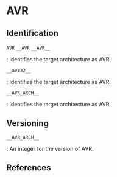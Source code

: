 # AVR

## Identification

`AVR`
`__AVR`
`__AVR__`

:   Identifies the target architecture as AVR.

`__avr32__`

:   Identifies the target architecture as AVR.

`__AVR_ARCH__`

:   Identifies the target architecture as AVR.

## Versioning

`__AVR_ARCH__`

:   An integer for the version of AVR.

## References

<!----
<gcc/config/avr/avr-c.cc> (14.2.0)

  void
  avr_cpu_cpp_builtins (struct cpp_reader *pfile)
  {
    builtin_define_std ("AVR");

    /* __AVR_DEVICE_NAME__ and  avr_mcu_types[].macro like __AVR_ATmega8__
      are defined by -D command option, see device-specs file.  */

    if (avr_arch->macro)
      cpp_define_formatted (pfile, "__AVR_ARCH__=%s", avr_arch->macro);
    if (AVR_HAVE_RAMPD)    cpp_define (pfile, "__AVR_HAVE_RAMPD__");
    if (AVR_HAVE_RAMPX)    cpp_define (pfile, "__AVR_HAVE_RAMPX__");
    if (AVR_HAVE_RAMPY)    cpp_define (pfile, "__AVR_HAVE_RAMPY__");
    if (AVR_HAVE_RAMPZ)    cpp_define (pfile, "__AVR_HAVE_RAMPZ__");
    if (AVR_HAVE_ELPM)     cpp_define (pfile, "__AVR_HAVE_ELPM__");
    if (AVR_HAVE_ELPMX)    cpp_define (pfile, "__AVR_HAVE_ELPMX__");
    if (AVR_HAVE_MOVW)     cpp_define (pfile, "__AVR_HAVE_MOVW__");
    if (AVR_HAVE_LPMX)     cpp_define (pfile, "__AVR_HAVE_LPMX__");
    if (AVR_HAVE_ADIW)     cpp_define (pfile, "__AVR_HAVE_ADIW__");

    if (avr_arch->asm_only)
      cpp_define (pfile, "__AVR_ASM_ONLY__");
    if (AVR_HAVE_MUL)
      {
        cpp_define (pfile, "__AVR_ENHANCED__");
        cpp_define (pfile, "__AVR_HAVE_MUL__");
      }

    if (AVR_HAVE_JMP_CALL)
      cpp_define (pfile, "__AVR_HAVE_JMP_CALL__");

    if (avr_arch->have_jmp_call)
      cpp_define (pfile, "__AVR_MEGA__");

    if (AVR_SHORT_CALLS)
      cpp_define (pfile, "__AVR_SHORT_CALLS__");

    if (AVR_XMEGA)
      cpp_define (pfile, "__AVR_XMEGA__");

    if (AVR_TINY)
      {
        cpp_define (pfile, "__AVR_TINY__");

        /* Define macro "__AVR_TINY_PM_BASE_ADDRESS__" with mapped program memory
    start address.  This macro shall be used where mapped program
    memory is accessed, eg. copying data section (__do_copy_data)
    contents to data memory region.
    NOTE:
    Program memory of AVR_TINY devices cannot be accessed directly,
    it has been mapped to the data memory.  For AVR_TINY devices
    (ATtiny4/5/9/10/20 and 40) mapped program memory starts at 0x4000. */

        cpp_define_formatted (pfile, "__AVR_TINY_PM_BASE_ADDRESS__=0x%x",
            avr_arch->flash_pm_offset);
      }

    if (avr_arch->flash_pm_offset)
      cpp_define_formatted (pfile, "__AVR_PM_BASE_ADDRESS__=0x%x",
          avr_arch->flash_pm_offset);

    if (AVR_HAVE_EIJMP_EICALL)
      {
        cpp_define (pfile, "__AVR_HAVE_EIJMP_EICALL__");
        cpp_define (pfile, "__AVR_3_BYTE_PC__");
      }
    else
      {
        cpp_define (pfile, "__AVR_2_BYTE_PC__");
      }

    if (AVR_HAVE_8BIT_SP)
      cpp_define (pfile, "__AVR_HAVE_8BIT_SP__");
    else
      cpp_define (pfile, "__AVR_HAVE_16BIT_SP__");

    if (AVR_HAVE_SPH)
      cpp_define (pfile, "__AVR_HAVE_SPH__");
    else
      cpp_define (pfile, "__AVR_SP8__");

    if (TARGET_NO_INTERRUPTS)
      cpp_define (pfile, "__NO_INTERRUPTS__");

    if (TARGET_SKIP_BUG)
      {
        cpp_define (pfile, "__AVR_ERRATA_SKIP__");

        if (AVR_HAVE_JMP_CALL)
    cpp_define (pfile, "__AVR_ERRATA_SKIP_JMP_CALL__");
      }

    if (TARGET_RMW)
      cpp_define (pfile, "__AVR_ISA_RMW__");

    cpp_define_formatted (pfile, "__AVR_SFR_OFFSET__=0x%x",
        avr_arch->sfr_offset);

  #ifdef WITH_AVRLIBC
    cpp_define (pfile, "__WITH_AVRLIBC__");
  #endif /* WITH_AVRLIBC */

    // From configure --with-libf7={|libgcc|math|math-symbols|yes|no}

  #ifdef WITH_LIBF7_LIBGCC
    cpp_define (pfile, "__WITH_LIBF7_LIBGCC__");
  #endif /* WITH_LIBF7_LIBGCC */

  #ifdef WITH_LIBF7_MATH
    cpp_define (pfile, "__WITH_LIBF7_MATH__");
  #endif /* WITH_LIBF7_MATH */

  #ifdef WITH_LIBF7_MATH_SYMBOLS
    cpp_define (pfile, "__WITH_LIBF7_MATH_SYMBOLS__");
  #endif /* WITH_LIBF7_MATH_SYMBOLS */

    // From configure --with-double={|32|32,64|64,32|64}

  #ifdef HAVE_DOUBLE_MULTILIB
    cpp_define (pfile, "__HAVE_DOUBLE_MULTILIB__");
  #endif

  #ifdef HAVE_DOUBLE64
    cpp_define (pfile, "__HAVE_DOUBLE64__");
  #endif

  #ifdef HAVE_DOUBLE32
    cpp_define (pfile, "__HAVE_DOUBLE32__");
  #endif

  #if defined (WITH_DOUBLE64)
    cpp_define (pfile, "__DEFAULT_DOUBLE__=64");
  #elif defined (WITH_DOUBLE32)
    cpp_define (pfile, "__DEFAULT_DOUBLE__=32");
  #else
  #error "align this with config.gcc"
  #endif

    // From configure --with-long-double={|32|32,64|64,32|64|double}

  #ifdef HAVE_LONG_DOUBLE_MULTILIB
    cpp_define (pfile, "__HAVE_LONG_DOUBLE_MULTILIB__");
  #endif

  #ifdef HAVE_LONG_DOUBLE64
    cpp_define (pfile, "__HAVE_LONG_DOUBLE64__");
  #endif

  #ifdef HAVE_LONG_DOUBLE32
    cpp_define (pfile, "__HAVE_LONG_DOUBLE32__");
  #endif

  #ifdef HAVE_LONG_DOUBLE_IS_DOUBLE
    cpp_define (pfile, "__HAVE_LONG_DOUBLE_IS_DOUBLE__");
  #endif

  #if defined (WITH_LONG_DOUBLE64)
    cpp_define (pfile, "__DEFAULT_LONG_DOUBLE__=64");
  #elif defined (WITH_LONG_DOUBLE32)
    cpp_define (pfile, "__DEFAULT_LONG_DOUBLE__=32");
  #else
  #error "align this with config.gcc"
  #endif

    // From configure --with-double-comparison={2|3} --with-libf7.

  #if defined (WITH_DOUBLE_COMPARISON)
  #if WITH_DOUBLE_COMPARISON == 2 || WITH_DOUBLE_COMPARISON == 3
    /* The number of states a DFmode comparison libcall might take and
      reflects what avr.cc:FLOAT_LIB_COMPARE_RETURNS_BOOL returns for
      DFmode.  GCC's default is 3-state, but some libraries like LibF7
      implement true / false (2-state).  */
    cpp_define_formatted (pfile, "__WITH_DOUBLE_COMPARISON__=%d",
        WITH_DOUBLE_COMPARISON);
  #else
  #error "align this with config.gcc"
  #endif
  #else
  #error "align this with config.gcc"
  #endif

    /* Define builtin macros so that the user can easily query whether
      non-generic address spaces (and which) are supported or not.
      This is only supported for C.  For C++, a language extension is needed
      (as mentioned in ISO/IEC DTR 18037; Annex F.2) which is not
      implemented in GCC up to now.  */

    if (lang_GNU_C ())
      {
        for (int i = 0; i < ADDR_SPACE_COUNT; i++)
    if (!ADDR_SPACE_GENERIC_P (i)
        /* Only supply __FLASH<n> macro if the address space is reasonable
          for this target.  The address space qualifier itself is still
          supported, but using it will throw an error.  */
        && avr_addr_space_supported_p ((addr_space_t) i))
      {
        const char *name = avr_addrspace[i].name;
        char *Name = (char*) alloca (1 + strlen (name));

        cpp_define (pfile, avr_toupper (Name, name));
      }
      }

    /* Define builtin macros so that the user can easily query whether or
      not a specific builtin is available. */

  #define DEF_BUILTIN(NAME, N_ARGS, TYPE, CODE, LIBNAME)  \
    cpp_define (pfile, "__BUILTIN_AVR_" #NAME);
  #include "builtins.def"
  #undef DEF_BUILTIN

    /* Builtin macros for the __int24 and __uint24 type.  */

    cpp_define_formatted (pfile, "__INT24_MAX__=8388607%s",
        INT_TYPE_SIZE == 8 ? "LL" : "L");
    cpp_define (pfile, "__INT24_MIN__=(-__INT24_MAX__-1)");
    cpp_define_formatted (pfile, "__UINT24_MAX__=16777215%s",
        INT_TYPE_SIZE == 8 ? "ULL" : "UL");
  }
////


////
<gcc/config/avr/avr-mcus.def>

/* AVR MCUs.
   Copyright (C) 2009-2024 Free Software Foundation, Inc.

   This file is part of GCC.

   GCC is free software; you can redistribute it and/or modify
   it under the terms of the GNU General Public License as published by
   the Free Software Foundation; either version 3, or (at your option)
   any later version.
   
   GCC is distributed in the hope that it will be useful,
   but WITHOUT ANY WARRANTY; without even the implied warranty of
   MERCHANTABILITY or FITNESS FOR A PARTICULAR PURPOSE.  See the
   GNU General Public License for more details.
   
   You should have received a copy of the GNU General Public License
   along with GCC; see the file COPYING3.  If not see
   <http://www.gnu.org/licenses/>.  */

/* List of all known AVR MCU types.  If updated, cd to $(builddir)/gcc and run

   $ make avr-mcus

   This will regenerate / update the following source files:

   -  $(srcdir)/doc/avr-mmcu.texi

   After that, rebuild everything and check-in the new sources to the repo.
   The device list below should be kept in sync with AVR-LibC.

   Device info is used during compiler build when the device specific
   spec files device-specs/specs-<NAME> are being built.  The compiler proper
   does not use the device info, it only uses info for the core architecture,
   i.e. for entries with MACRO = NULL.

   Before including this file, define a macro:

	AVR_MCU (NAME, ARCH, ATTR, MACRO, TDATA, TTEXT, FLASH_SIZE, PM_OFFSET)

   where the arguments are the fields of avr_mcu_t:
   
	NAME	Name of the device as specified by -mmcu=<NAME>.  Also
		used by DRIVER_SELF_SPECS and gen-avr-mmcu-specs.cc for
		- the name of the device specific specs file
		  in -specs=device-specs/spec-<NAME>
		- the name of the startup file crt<NAME>.o
		- the name of the device library to be linked with -l<NAME>

	ARCH	Specifies the multilib variant together with AVR_SHORT_SP

	ATTR	Specifies the device specific features
		- additional ISA, short SP, errata skip etc.,

	MACRO	If NULL, this is a core and not a device.  If non-NULL,
		supply respective built-in macro.

	TDATA	First address of SRAM, used in -Tdata=<DATA_START>.

	TTEXT	First address of Flash, used in -Ttext=<TEXT_START>.

	FLASH_SIZE
		Flash size in bytes.

	PM_OFFSET
		Either 0x0 or the offset where flash memory is mirrored
		into the RAM address space accessible by LD, LDD and LDS.
		This is only needed if that value deviates from the
		value for the respective device family.

   "avr2" must be first for the "0" default to work as intended.  */

/* Classic, <= 8K.  */
AVR_MCU ("avr2",             ARCH_AVR2, AVR_ERRATA_SKIP, NULL,                     0x0060, 0x0, 0x60000, 0)

AVR_MCU ("at90s2313",        ARCH_AVR2, AVR_SHORT_SP, "__AVR_AT90S2313__",         0x0060, 0x0, 0x800, 0)
AVR_MCU ("at90s2323",        ARCH_AVR2, AVR_SHORT_SP, "__AVR_AT90S2323__",         0x0060, 0x0, 0x800, 0)
AVR_MCU ("at90s2333",        ARCH_AVR2, AVR_SHORT_SP, "__AVR_AT90S2333__",         0x0060, 0x0, 0x800, 0)
AVR_MCU ("at90s2343",        ARCH_AVR2, AVR_SHORT_SP, "__AVR_AT90S2343__",         0x0060, 0x0, 0x800, 0)
AVR_MCU ("attiny22",         ARCH_AVR2, AVR_SHORT_SP, "__AVR_ATtiny22__",          0x0060, 0x0, 0x800, 0)
AVR_MCU ("attiny26",         ARCH_AVR2, AVR_SHORT_SP, "__AVR_ATtiny26__",          0x0060, 0x0, 0x800, 0)
AVR_MCU ("at90s4414",        ARCH_AVR2, AVR_ISA_NONE, "__AVR_AT90S4414__",         0x0060, 0x0, 0x1000, 0)
AVR_MCU ("at90s4433",        ARCH_AVR2, AVR_SHORT_SP, "__AVR_AT90S4433__",         0x0060, 0x0, 0x1000, 0)
AVR_MCU ("at90s4434",        ARCH_AVR2, AVR_ISA_NONE, "__AVR_AT90S4434__",         0x0060, 0x0, 0x1000, 0)
AVR_MCU ("at90s8515",        ARCH_AVR2, AVR_ERRATA_SKIP, "__AVR_AT90S8515__",      0x0060, 0x0, 0x2000, 0)
AVR_MCU ("at90c8534",        ARCH_AVR2, AVR_ISA_NONE, "__AVR_AT90C8534__",         0x0060, 0x0, 0x2000, 0)
AVR_MCU ("at90s8535",        ARCH_AVR2, AVR_ISA_NONE, "__AVR_AT90S8535__",         0x0060, 0x0, 0x2000, 0)
/* Classic + MOVW, <= 8K.  */
AVR_MCU ("avr25",            ARCH_AVR25, AVR_ISA_NONE, NULL,                       0x0060, 0x0, 0x2000, 0)
AVR_MCU ("ata5272",          ARCH_AVR25, AVR_ISA_NONE, "__AVR_ATA5272__",          0x0100, 0x0, 0x2000, 0)
AVR_MCU ("ata6616c",         ARCH_AVR25, AVR_ISA_NONE, "__AVR_ATA6616C__",         0x0100, 0x0, 0x2000, 0)
AVR_MCU ("attiny13",         ARCH_AVR25, AVR_SHORT_SP, "__AVR_ATtiny13__",         0x0060, 0x0, 0x400, 0)
AVR_MCU ("attiny13a",        ARCH_AVR25, AVR_SHORT_SP, "__AVR_ATtiny13A__",        0x0060, 0x0, 0x400, 0)
AVR_MCU ("attiny2313",       ARCH_AVR25, AVR_SHORT_SP, "__AVR_ATtiny2313__",       0x0060, 0x0, 0x800, 0)
AVR_MCU ("attiny2313a",      ARCH_AVR25, AVR_SHORT_SP, "__AVR_ATtiny2313A__",      0x0060, 0x0, 0x800, 0)
AVR_MCU ("attiny24",         ARCH_AVR25, AVR_SHORT_SP, "__AVR_ATtiny24__",         0x0060, 0x0, 0x800, 0)
AVR_MCU ("attiny24a",        ARCH_AVR25, AVR_SHORT_SP, "__AVR_ATtiny24A__",        0x0060, 0x0, 0x800, 0)
AVR_MCU ("attiny4313",       ARCH_AVR25, AVR_ISA_NONE, "__AVR_ATtiny4313__",       0x0060, 0x0, 0x1000, 0)
AVR_MCU ("attiny44",         ARCH_AVR25, AVR_ISA_NONE, "__AVR_ATtiny44__",         0x0060, 0x0, 0x1000, 0)
AVR_MCU ("attiny44a",        ARCH_AVR25, AVR_ISA_NONE, "__AVR_ATtiny44A__",        0x0060, 0x0, 0x1000, 0)
AVR_MCU ("attiny441",        ARCH_AVR25, AVR_ISA_NONE, "__AVR_ATtiny441__",        0x0100, 0x0, 0x1000, 0)
AVR_MCU ("attiny84",         ARCH_AVR25, AVR_ISA_NONE, "__AVR_ATtiny84__",         0x0060, 0x0, 0x2000, 0)
AVR_MCU ("attiny84a",        ARCH_AVR25, AVR_ISA_NONE, "__AVR_ATtiny84A__",        0x0060, 0x0, 0x2000, 0)
AVR_MCU ("attiny25",         ARCH_AVR25, AVR_SHORT_SP, "__AVR_ATtiny25__",         0x0060, 0x0, 0x800, 0)
AVR_MCU ("attiny45",         ARCH_AVR25, AVR_ISA_NONE, "__AVR_ATtiny45__",         0x0060, 0x0, 0x1000, 0)
AVR_MCU ("attiny85",         ARCH_AVR25, AVR_ISA_NONE, "__AVR_ATtiny85__",         0x0060, 0x0, 0x2000, 0)
AVR_MCU ("attiny261",        ARCH_AVR25, AVR_SHORT_SP, "__AVR_ATtiny261__",        0x0060, 0x0, 0x800, 0)
AVR_MCU ("attiny261a",       ARCH_AVR25, AVR_SHORT_SP, "__AVR_ATtiny261A__",       0x0060, 0x0, 0x800, 0)
AVR_MCU ("attiny461",        ARCH_AVR25, AVR_ISA_NONE, "__AVR_ATtiny461__",        0x0060, 0x0, 0x1000, 0)
AVR_MCU ("attiny461a",       ARCH_AVR25, AVR_ISA_NONE, "__AVR_ATtiny461A__",       0x0060, 0x0, 0x1000, 0)
AVR_MCU ("attiny861",        ARCH_AVR25, AVR_ISA_NONE, "__AVR_ATtiny861__",        0x0060, 0x0, 0x2000, 0)
AVR_MCU ("attiny861a",       ARCH_AVR25, AVR_ISA_NONE, "__AVR_ATtiny861A__",       0x0060, 0x0, 0x2000, 0)
AVR_MCU ("attiny43u",        ARCH_AVR25, AVR_ISA_NONE, "__AVR_ATtiny43U__",        0x0060, 0x0, 0x1000, 0)
AVR_MCU ("attiny87",         ARCH_AVR25, AVR_ISA_NONE, "__AVR_ATtiny87__",         0x0100, 0x0, 0x2000, 0)
AVR_MCU ("attiny48",         ARCH_AVR25, AVR_ISA_NONE, "__AVR_ATtiny48__",         0x0100, 0x0, 0x1000, 0)
AVR_MCU ("attiny88",         ARCH_AVR25, AVR_ISA_NONE, "__AVR_ATtiny88__",         0x0100, 0x0, 0x2000, 0)
AVR_MCU ("attiny828",        ARCH_AVR25, AVR_ISA_NONE, "__AVR_ATtiny828__",        0x0100, 0x0, 0x2000, 0)
AVR_MCU ("attiny841",        ARCH_AVR25, AVR_ISA_NONE, "__AVR_ATtiny841__",        0x0100, 0x0, 0x2000, 0)
AVR_MCU ("at86rf401",        ARCH_AVR25, AVR_ISA_NONE, "__AVR_AT86RF401__",        0x0060, 0x0, 0x800, 0)
/* Classic, > 8K, <= 64K.  */
AVR_MCU ("avr3",             ARCH_AVR3, AVR_ISA_NONE, NULL,                        0x0060, 0x0, 0x6000, 0)
AVR_MCU ("at43usb355",       ARCH_AVR3, AVR_ISA_NONE, "__AVR_AT43USB355__",        0x0060, 0x0, 0x6000, 0)
AVR_MCU ("at76c711",         ARCH_AVR3, AVR_ISA_NONE, "__AVR_AT76C711__",          0x0060, 0x0, 0x4000, 0)
/* Classic, == 128K.  */
AVR_MCU ("avr31",            ARCH_AVR31, AVR_ERRATA_SKIP, NULL,                    0x0060, 0x0, 0x20000, 0)
AVR_MCU ("atmega103",        ARCH_AVR31, AVR_ERRATA_SKIP, "__AVR_ATmega103__",     0x0060, 0x0, 0x20000, 0)
AVR_MCU ("at43usb320",       ARCH_AVR31, AVR_ISA_NONE, "__AVR_AT43USB320__",       0x0060, 0x0, 0x10000, 0)
/* Classic + MOVW + JMP/CALL.  */
AVR_MCU ("avr35",            ARCH_AVR35, AVR_ISA_NONE, NULL,                       0x0100, 0x0, 0x4000, 0)
AVR_MCU ("ata5505",          ARCH_AVR35, AVR_ISA_NONE, "__AVR_ATA5505__",          0x0100, 0x0, 0x4000, 0)
AVR_MCU ("ata6617c",         ARCH_AVR35, AVR_ISA_NONE, "__AVR_ATA6617C__",         0x0100, 0x0, 0x4000, 0)
AVR_MCU ("ata664251",        ARCH_AVR35, AVR_ISA_NONE, "__AVR_ATA664251__",        0x0100, 0x0, 0x4000, 0)
AVR_MCU ("at90usb82",        ARCH_AVR35, AVR_ISA_NONE, "__AVR_AT90USB82__",        0x0100, 0x0, 0x2000, 0)
AVR_MCU ("at90usb162",       ARCH_AVR35, AVR_ISA_NONE, "__AVR_AT90USB162__",       0x0100, 0x0, 0x4000, 0)
AVR_MCU ("atmega8u2",        ARCH_AVR35, AVR_ISA_NONE, "__AVR_ATmega8U2__",        0x0100, 0x0, 0x2000, 0)
AVR_MCU ("atmega16u2",       ARCH_AVR35, AVR_ISA_NONE, "__AVR_ATmega16U2__",       0x0100, 0x0, 0x4000, 0)
AVR_MCU ("atmega32u2",       ARCH_AVR35, AVR_ISA_NONE, "__AVR_ATmega32U2__",       0x0100, 0x0, 0x8000, 0)
AVR_MCU ("attiny167",        ARCH_AVR35, AVR_ISA_NONE, "__AVR_ATtiny167__",        0x0100, 0x0, 0x4000, 0)
AVR_MCU ("attiny1634",       ARCH_AVR35, AVR_ISA_NONE, "__AVR_ATtiny1634__",       0x0100, 0x0, 0x4000, 0)
/* Enhanced, <= 8K.  */
AVR_MCU ("avr4",             ARCH_AVR4, AVR_ISA_NONE,  NULL,                       0x0060, 0x0, 0x2000, 0)
AVR_MCU ("ata5795",          ARCH_AVR4, AVR_ISA_NONE,  "__AVR_ATA5795__",          0x0100, 0x0, 0x2000, 0)
AVR_MCU ("ata6285",          ARCH_AVR4, AVR_ISA_NONE,  "__AVR_ATA6285__",          0x0100, 0x0, 0x2000, 0)
AVR_MCU ("ata6286",          ARCH_AVR4, AVR_ISA_NONE,  "__AVR_ATA6286__",          0x0100, 0x0, 0x2000, 0)
AVR_MCU ("ata6289",          ARCH_AVR4, AVR_ISA_NONE,  "__AVR_ATA6289__",          0x0100, 0x0, 0x2000, 0)
AVR_MCU ("ata6612c",         ARCH_AVR4, AVR_ISA_NONE,  "__AVR_ATA6612C__",         0x0100, 0x0, 0x2000, 0)
AVR_MCU ("atmega8",          ARCH_AVR4, AVR_ISA_NONE,  "__AVR_ATmega8__",          0x0060, 0x0, 0x2000, 0)
AVR_MCU ("atmega8a",         ARCH_AVR4, AVR_ISA_NONE,  "__AVR_ATmega8A__",         0x0060, 0x0, 0x2000, 0)
AVR_MCU ("atmega48",         ARCH_AVR4, AVR_ISA_NONE,  "__AVR_ATmega48__",         0x0100, 0x0, 0x1000, 0)
AVR_MCU ("atmega48a",        ARCH_AVR4, AVR_ISA_NONE,  "__AVR_ATmega48A__",        0x0100, 0x0, 0x1000, 0)
AVR_MCU ("atmega48p",        ARCH_AVR4, AVR_ISA_NONE,  "__AVR_ATmega48P__",        0x0100, 0x0, 0x1000, 0)
AVR_MCU ("atmega48pa",       ARCH_AVR4, AVR_ISA_NONE,  "__AVR_ATmega48PA__",       0x0100, 0x0, 0x1000, 0)
AVR_MCU ("atmega48pb",       ARCH_AVR4, AVR_ISA_NONE,  "__AVR_ATmega48PB__",       0x0100, 0x0, 0x1000, 0)
AVR_MCU ("atmega88",         ARCH_AVR4, AVR_ISA_NONE,  "__AVR_ATmega88__",         0x0100, 0x0, 0x2000, 0)
AVR_MCU ("atmega88a",        ARCH_AVR4, AVR_ISA_NONE,  "__AVR_ATmega88A__",        0x0100, 0x0, 0x2000, 0)
AVR_MCU ("atmega88p",        ARCH_AVR4, AVR_ISA_NONE,  "__AVR_ATmega88P__",        0x0100, 0x0, 0x2000, 0)
AVR_MCU ("atmega88pa",       ARCH_AVR4, AVR_ISA_NONE,  "__AVR_ATmega88PA__",       0x0100, 0x0, 0x2000, 0)
AVR_MCU ("atmega88pb",       ARCH_AVR4, AVR_ISA_NONE,  "__AVR_ATmega88PB__",       0x0100, 0x0, 0x2000, 0)
AVR_MCU ("atmega8515",       ARCH_AVR4, AVR_ISA_NONE,  "__AVR_ATmega8515__",       0x0060, 0x0, 0x2000, 0)
AVR_MCU ("atmega8535",       ARCH_AVR4, AVR_ISA_NONE,  "__AVR_ATmega8535__",       0x0060, 0x0, 0x2000, 0)
AVR_MCU ("atmega8hva",       ARCH_AVR4, AVR_ISA_NONE,  "__AVR_ATmega8HVA__",       0x0100, 0x0, 0x2000, 0)
AVR_MCU ("at90pwm1",         ARCH_AVR4, AVR_ISA_NONE,  "__AVR_AT90PWM1__",         0x0100, 0x0, 0x2000, 0)
AVR_MCU ("at90pwm2",         ARCH_AVR4, AVR_ISA_NONE,  "__AVR_AT90PWM2__",         0x0100, 0x0, 0x2000, 0)
AVR_MCU ("at90pwm2b",        ARCH_AVR4, AVR_ISA_NONE,  "__AVR_AT90PWM2B__",        0x0100, 0x0, 0x2000, 0)
AVR_MCU ("at90pwm3",         ARCH_AVR4, AVR_ISA_NONE,  "__AVR_AT90PWM3__",         0x0100, 0x0, 0x2000, 0)
AVR_MCU ("at90pwm3b",        ARCH_AVR4, AVR_ISA_NONE,  "__AVR_AT90PWM3B__",        0x0100, 0x0, 0x2000, 0)
AVR_MCU ("at90pwm81",        ARCH_AVR4, AVR_ISA_NONE,  "__AVR_AT90PWM81__",        0x0100, 0x0, 0x2000, 0)
/* Enhanced, > 8K, <= 64K.  */
AVR_MCU ("avr5",             ARCH_AVR5, AVR_ISA_NONE, NULL,                        0x0060, 0x0, 0x4000, 0)
AVR_MCU ("ata5700m322",      ARCH_AVR5, AVR_ISA_NONE, "__AVR_ATA5700M322__",       0x0200, 0x8000, 0x10000, 0)
AVR_MCU ("ata5702m322",      ARCH_AVR5, AVR_ISA_NONE, "__AVR_ATA5702M322__",       0x0200, 0x8000, 0x10000, 0)
AVR_MCU ("ata5782",          ARCH_AVR5, AVR_ISA_NONE, "__AVR_ATA5782__",           0x0200, 0x8000, 0xd000, 0)
AVR_MCU ("ata5787",          ARCH_AVR5, AVR_ISA_NONE, "__AVR_ATA5787__",           0x0200, 0x8000, 0xd200, 0)
AVR_MCU ("ata5790",          ARCH_AVR5, AVR_ISA_NONE, "__AVR_ATA5790__",           0x0100, 0x0, 0x4000, 0)
AVR_MCU ("ata5790n",         ARCH_AVR5, AVR_ISA_NONE, "__AVR_ATA5790N__",          0x0100, 0x0, 0x4000, 0)
AVR_MCU ("ata5791",          ARCH_AVR5, AVR_ISA_NONE, "__AVR_ATA5791__",           0x0100, 0x0, 0x4000, 0)
AVR_MCU ("ata5831",          ARCH_AVR5, AVR_ISA_NONE, "__AVR_ATA5831__",           0x0200, 0x8000, 0xd000, 0)
AVR_MCU ("ata5835",          ARCH_AVR5, AVR_ISA_NONE, "__AVR_ATA5835__",           0x0200, 0x8000, 0xd200, 0)
AVR_MCU ("ata6613c",         ARCH_AVR5, AVR_ISA_NONE, "__AVR_ATA6613C__",          0x0100, 0x0, 0x4000, 0)
AVR_MCU ("ata6614q",         ARCH_AVR5, AVR_ISA_NONE, "__AVR_ATA6614Q__",          0x0100, 0x0, 0x8000, 0)
AVR_MCU ("ata8210",          ARCH_AVR5, AVR_ISA_NONE, "__AVR_ATA8210__",           0x0200, 0x8000, 0xd000, 0)
AVR_MCU ("ata8510",          ARCH_AVR5, AVR_ISA_NONE, "__AVR_ATA8510__",           0x0200, 0x8000, 0xd000, 0)
AVR_MCU ("atmega16",         ARCH_AVR5, AVR_ISA_NONE, "__AVR_ATmega16__",          0x0060, 0x0, 0x4000, 0)
AVR_MCU ("atmega16a",        ARCH_AVR5, AVR_ISA_NONE, "__AVR_ATmega16A__",         0x0060, 0x0, 0x4000, 0)
AVR_MCU ("atmega161",        ARCH_AVR5, AVR_ISA_NONE, "__AVR_ATmega161__",         0x0060, 0x0, 0x4000, 0)
AVR_MCU ("atmega162",        ARCH_AVR5, AVR_ISA_NONE, "__AVR_ATmega162__",         0x0100, 0x0, 0x4000, 0)
AVR_MCU ("atmega163",        ARCH_AVR5, AVR_ISA_NONE, "__AVR_ATmega163__",         0x0060, 0x0, 0x4000, 0)
AVR_MCU ("atmega164a",       ARCH_AVR5, AVR_ISA_NONE, "__AVR_ATmega164A__",        0x0100, 0x0, 0x4000, 0)
AVR_MCU ("atmega164p",       ARCH_AVR5, AVR_ISA_NONE, "__AVR_ATmega164P__",        0x0100, 0x0, 0x4000, 0)
AVR_MCU ("atmega164pa",      ARCH_AVR5, AVR_ISA_NONE, "__AVR_ATmega164PA__",       0x0100, 0x0, 0x4000, 0)
AVR_MCU ("atmega165",        ARCH_AVR5, AVR_ISA_NONE, "__AVR_ATmega165__",         0x0100, 0x0, 0x4000, 0)
AVR_MCU ("atmega165a",       ARCH_AVR5, AVR_ISA_NONE, "__AVR_ATmega165A__",        0x0100, 0x0, 0x4000, 0)
AVR_MCU ("atmega165p",       ARCH_AVR5, AVR_ISA_NONE, "__AVR_ATmega165P__",        0x0100, 0x0, 0x4000, 0)
AVR_MCU ("atmega165pa",      ARCH_AVR5, AVR_ISA_NONE, "__AVR_ATmega165PA__",       0x0100, 0x0, 0x4000, 0)
AVR_MCU ("atmega168",        ARCH_AVR5, AVR_ISA_NONE, "__AVR_ATmega168__",         0x0100, 0x0, 0x4000, 0)
AVR_MCU ("atmega168a",       ARCH_AVR5, AVR_ISA_NONE, "__AVR_ATmega168A__",        0x0100, 0x0, 0x4000, 0)
AVR_MCU ("atmega168p",       ARCH_AVR5, AVR_ISA_NONE, "__AVR_ATmega168P__",        0x0100, 0x0, 0x4000, 0)
AVR_MCU ("atmega168pa",      ARCH_AVR5, AVR_ISA_NONE, "__AVR_ATmega168PA__",       0x0100, 0x0, 0x4000, 0)
AVR_MCU ("atmega168pb",      ARCH_AVR5, AVR_ISA_NONE, "__AVR_ATmega168PB__",       0x0100, 0x0, 0x4000, 0)
AVR_MCU ("atmega169",        ARCH_AVR5, AVR_ISA_NONE, "__AVR_ATmega169__",         0x0100, 0x0, 0x4000, 0)
AVR_MCU ("atmega169a",       ARCH_AVR5, AVR_ISA_NONE, "__AVR_ATmega169A__",        0x0100, 0x0, 0x4000, 0)
AVR_MCU ("atmega169p",       ARCH_AVR5, AVR_ISA_NONE, "__AVR_ATmega169P__",        0x0100, 0x0, 0x4000, 0)
AVR_MCU ("atmega169pa",      ARCH_AVR5, AVR_ISA_NONE, "__AVR_ATmega169PA__",       0x0100, 0x0, 0x4000, 0)
AVR_MCU ("atmega16hvb",      ARCH_AVR5, AVR_ISA_NONE, "__AVR_ATmega16HVB__",       0x0100, 0x0, 0x4000, 0)
AVR_MCU ("atmega16hvbrevb",  ARCH_AVR5, AVR_ISA_NONE, "__AVR_ATmega16HVBREVB__",   0x0100, 0x0, 0x4000, 0)
AVR_MCU ("atmega16m1",       ARCH_AVR5, AVR_ISA_NONE, "__AVR_ATmega16M1__",        0x0100, 0x0, 0x4000, 0)
AVR_MCU ("atmega16u4",       ARCH_AVR5, AVR_ISA_NONE, "__AVR_ATmega16U4__",        0x0100, 0x0, 0x4000, 0)
AVR_MCU ("atmega32a",        ARCH_AVR5, AVR_ISA_NONE, "__AVR_ATmega32A__",         0x0060, 0x0, 0x8000, 0)
AVR_MCU ("atmega32",         ARCH_AVR5, AVR_ISA_NONE, "__AVR_ATmega32__",          0x0060, 0x0, 0x8000, 0)
AVR_MCU ("atmega323",        ARCH_AVR5, AVR_ISA_NONE, "__AVR_ATmega323__",         0x0060, 0x0, 0x8000, 0)
AVR_MCU ("atmega324a",       ARCH_AVR5, AVR_ISA_NONE, "__AVR_ATmega324A__",        0x0100, 0x0, 0x8000, 0)
AVR_MCU ("atmega324p",       ARCH_AVR5, AVR_ISA_NONE, "__AVR_ATmega324P__",        0x0100, 0x0, 0x8000, 0)
AVR_MCU ("atmega324pa",      ARCH_AVR5, AVR_ISA_NONE, "__AVR_ATmega324PA__",       0x0100, 0x0, 0x8000, 0)
AVR_MCU ("atmega324pb",      ARCH_AVR5, AVR_ISA_NONE, "__AVR_ATmega324PB__",       0x0100, 0x0, 0x8000, 0)
AVR_MCU ("atmega325",        ARCH_AVR5, AVR_ISA_NONE, "__AVR_ATmega325__",         0x0100, 0x0, 0x8000, 0)
AVR_MCU ("atmega325a",       ARCH_AVR5, AVR_ISA_NONE, "__AVR_ATmega325A__",        0x0100, 0x0, 0x8000, 0)
AVR_MCU ("atmega325p",       ARCH_AVR5, AVR_ISA_NONE, "__AVR_ATmega325P__",        0x0100, 0x0, 0x8000, 0)
AVR_MCU ("atmega325pa",      ARCH_AVR5, AVR_ISA_NONE, "__AVR_ATmega325PA__",       0x0100, 0x0, 0x8000, 0)
AVR_MCU ("atmega3250",       ARCH_AVR5, AVR_ISA_NONE, "__AVR_ATmega3250__",        0x0100, 0x0, 0x8000, 0)
AVR_MCU ("atmega3250a",      ARCH_AVR5, AVR_ISA_NONE, "__AVR_ATmega3250A__",       0x0100, 0x0, 0x8000, 0)
AVR_MCU ("atmega3250p",      ARCH_AVR5, AVR_ISA_NONE, "__AVR_ATmega3250P__",       0x0100, 0x0, 0x8000, 0)
AVR_MCU ("atmega3250pa",     ARCH_AVR5, AVR_ISA_NONE, "__AVR_ATmega3250PA__",      0x0100, 0x0, 0x8000, 0)
AVR_MCU ("atmega328",        ARCH_AVR5, AVR_ISA_NONE, "__AVR_ATmega328__",         0x0100, 0x0, 0x8000, 0)
AVR_MCU ("atmega328p",       ARCH_AVR5, AVR_ISA_NONE, "__AVR_ATmega328P__",        0x0100, 0x0, 0x8000, 0)
AVR_MCU ("atmega328pb",      ARCH_AVR5, AVR_ISA_NONE, "__AVR_ATmega328PB__",       0x0100, 0x0, 0x8000, 0)
AVR_MCU ("atmega329",        ARCH_AVR5, AVR_ISA_NONE, "__AVR_ATmega329__",         0x0100, 0x0, 0x8000, 0)
AVR_MCU ("atmega329a",       ARCH_AVR5, AVR_ISA_NONE, "__AVR_ATmega329A__",        0x0100, 0x0, 0x8000, 0)
AVR_MCU ("atmega329p",       ARCH_AVR5, AVR_ISA_NONE, "__AVR_ATmega329P__",        0x0100, 0x0, 0x8000, 0)
AVR_MCU ("atmega329pa",      ARCH_AVR5, AVR_ISA_NONE, "__AVR_ATmega329PA__",       0x0100, 0x0, 0x8000, 0)
AVR_MCU ("atmega3290",       ARCH_AVR5, AVR_ISA_NONE, "__AVR_ATmega3290__",        0x0100, 0x0, 0x8000, 0)
AVR_MCU ("atmega3290a",      ARCH_AVR5, AVR_ISA_NONE, "__AVR_ATmega3290A__",       0x0100, 0x0, 0x8000, 0)
AVR_MCU ("atmega3290p",      ARCH_AVR5, AVR_ISA_NONE, "__AVR_ATmega3290P__",       0x0100, 0x0, 0x8000, 0)
AVR_MCU ("atmega3290pa",     ARCH_AVR5, AVR_ISA_NONE, "__AVR_ATmega3290PA__",      0x0100, 0x0, 0x8000, 0)
AVR_MCU ("atmega32c1",       ARCH_AVR5, AVR_ISA_NONE, "__AVR_ATmega32C1__",        0x0100, 0x0, 0x8000, 0)
AVR_MCU ("atmega32m1",       ARCH_AVR5, AVR_ISA_NONE, "__AVR_ATmega32M1__",        0x0100, 0x0, 0x8000, 0)
AVR_MCU ("atmega32u4",       ARCH_AVR5, AVR_ISA_NONE, "__AVR_ATmega32U4__",        0x0100, 0x0, 0x8000, 0)
AVR_MCU ("atmega32u6",       ARCH_AVR5, AVR_ISA_NONE, "__AVR_ATmega32U6__",        0x0100, 0x0, 0x8000, 0)
AVR_MCU ("atmega406",        ARCH_AVR5, AVR_ISA_NONE, "__AVR_ATmega406__",         0x0100, 0x0, 0xa000, 0)
AVR_MCU ("atmega64",         ARCH_AVR5, AVR_ISA_NONE, "__AVR_ATmega64__",          0x0100, 0x0, 0x10000, 0)
AVR_MCU ("atmega64a",        ARCH_AVR5, AVR_ISA_NONE, "__AVR_ATmega64A__",         0x0100, 0x0, 0x10000, 0)
AVR_MCU ("atmega640",        ARCH_AVR5, AVR_ISA_NONE, "__AVR_ATmega640__",         0x0200, 0x0, 0x10000, 0)
AVR_MCU ("atmega644",        ARCH_AVR5, AVR_ISA_NONE, "__AVR_ATmega644__",         0x0100, 0x0, 0x10000, 0)
AVR_MCU ("atmega644a",       ARCH_AVR5, AVR_ISA_NONE, "__AVR_ATmega644A__",        0x0100, 0x0, 0x10000, 0)
AVR_MCU ("atmega644p",       ARCH_AVR5, AVR_ISA_NONE, "__AVR_ATmega644P__",        0x0100, 0x0, 0x10000, 0)
AVR_MCU ("atmega644pa",      ARCH_AVR5, AVR_ISA_NONE, "__AVR_ATmega644PA__",       0x0100, 0x0, 0x10000, 0)
AVR_MCU ("atmega645",        ARCH_AVR5, AVR_ISA_NONE, "__AVR_ATmega645__",         0x0100, 0x0, 0x10000, 0)
AVR_MCU ("atmega645a",       ARCH_AVR5, AVR_ISA_NONE, "__AVR_ATmega645A__",        0x0100, 0x0, 0x10000, 0)
AVR_MCU ("atmega645p",       ARCH_AVR5, AVR_ISA_NONE, "__AVR_ATmega645P__",        0x0100, 0x0, 0x10000, 0)
AVR_MCU ("atmega6450",       ARCH_AVR5, AVR_ISA_NONE, "__AVR_ATmega6450__",        0x0100, 0x0, 0x10000, 0)
AVR_MCU ("atmega6450a",      ARCH_AVR5, AVR_ISA_NONE, "__AVR_ATmega6450A__",       0x0100, 0x0, 0x10000, 0)
AVR_MCU ("atmega6450p",      ARCH_AVR5, AVR_ISA_NONE, "__AVR_ATmega6450P__",       0x0100, 0x0, 0x10000, 0)
AVR_MCU ("atmega649",        ARCH_AVR5, AVR_ISA_NONE, "__AVR_ATmega649__",         0x0100, 0x0, 0x10000, 0)
AVR_MCU ("atmega649a",       ARCH_AVR5, AVR_ISA_NONE, "__AVR_ATmega649A__",        0x0100, 0x0, 0x10000, 0)
AVR_MCU ("atmega649p",       ARCH_AVR5, AVR_ISA_NONE, "__AVR_ATmega649P__",        0x0100, 0x0, 0x10000, 0)
AVR_MCU ("atmega6490",       ARCH_AVR5, AVR_ISA_NONE, "__AVR_ATmega6490__",        0x0100, 0x0, 0x10000, 0)
AVR_MCU ("atmega16hva",      ARCH_AVR5, AVR_ISA_NONE, "__AVR_ATmega16HVA__",       0x0100, 0x0, 0x4000, 0)
AVR_MCU ("atmega16hva2",     ARCH_AVR5, AVR_ISA_NONE, "__AVR_ATmega16HVA2__",      0x0100, 0x0, 0x4000, 0)
AVR_MCU ("atmega32hvb",      ARCH_AVR5, AVR_ISA_NONE, "__AVR_ATmega32HVB__",       0x0100, 0x0, 0x8000, 0)
AVR_MCU ("atmega6490a",      ARCH_AVR5, AVR_ISA_NONE, "__AVR_ATmega6490A__",       0x0100, 0x0, 0x10000, 0)
AVR_MCU ("atmega6490p",      ARCH_AVR5, AVR_ISA_NONE, "__AVR_ATmega6490P__",       0x0100, 0x0, 0x10000, 0)
AVR_MCU ("atmega64c1",       ARCH_AVR5, AVR_ISA_NONE, "__AVR_ATmega64C1__",        0x0100, 0x0, 0x10000, 0)
AVR_MCU ("atmega64m1",       ARCH_AVR5, AVR_ISA_NONE, "__AVR_ATmega64M1__",        0x0100, 0x0, 0x10000, 0)
AVR_MCU ("atmega64hve",      ARCH_AVR5, AVR_ISA_NONE, "__AVR_ATmega64HVE__",       0x0100, 0x0, 0x10000, 0)
AVR_MCU ("atmega64hve2",     ARCH_AVR5, AVR_ISA_NONE, "__AVR_ATmega64HVE2__",      0x0100, 0x0, 0x10000, 0)
AVR_MCU ("atmega64rfr2",     ARCH_AVR5, AVR_ISA_NONE, "__AVR_ATmega64RFR2__",      0x0200, 0x0, 0x10000, 0)
AVR_MCU ("atmega644rfr2",    ARCH_AVR5, AVR_ISA_NONE, "__AVR_ATmega644RFR2__",     0x0200, 0x0, 0x10000, 0)
AVR_MCU ("atmega32hvbrevb",  ARCH_AVR5, AVR_ISA_NONE, "__AVR_ATmega32HVBREVB__",   0x0100, 0x0, 0x8000, 0)
AVR_MCU ("at90can32",        ARCH_AVR5, AVR_ISA_NONE, "__AVR_AT90CAN32__",         0x0100, 0x0, 0x8000, 0)
AVR_MCU ("at90can64",        ARCH_AVR5, AVR_ISA_NONE, "__AVR_AT90CAN64__",         0x0100, 0x0, 0x10000, 0)
AVR_MCU ("at90pwm161",       ARCH_AVR5, AVR_ISA_NONE, "__AVR_AT90PWM161__",        0x0100, 0x0, 0x4000, 0)
AVR_MCU ("at90pwm216",       ARCH_AVR5, AVR_ISA_NONE, "__AVR_AT90PWM216__",        0x0100, 0x0, 0x4000, 0)
AVR_MCU ("at90pwm316",       ARCH_AVR5, AVR_ISA_NONE, "__AVR_AT90PWM316__",        0x0100, 0x0, 0x4000, 0)
AVR_MCU ("at90scr100",       ARCH_AVR5, AVR_ISA_NONE, "__AVR_AT90SCR100__",        0x0100, 0x0, 0x10000, 0)
AVR_MCU ("at90usb646",       ARCH_AVR5, AVR_ISA_NONE, "__AVR_AT90USB646__",        0x0100, 0x0, 0x10000, 0)
AVR_MCU ("at90usb647",       ARCH_AVR5, AVR_ISA_NONE, "__AVR_AT90USB647__",        0x0100, 0x0, 0x10000, 0)
AVR_MCU ("at94k",            ARCH_AVR5, AVR_ISA_NONE, "__AVR_AT94K__",             0x0060, 0x0, 0x8000, 0)
AVR_MCU ("m3000",            ARCH_AVR5, AVR_ISA_NONE, "__AVR_M3000__",             0x1000, 0x0, 0x10000, 0)
/* Enhanced, == 128K.  */
AVR_MCU ("avr51",            ARCH_AVR51, AVR_ISA_NONE, NULL,                       0x0100, 0x0, 0x20000, 0)
AVR_MCU ("atmega128",        ARCH_AVR51, AVR_ISA_NONE, "__AVR_ATmega128__",        0x0100, 0x0, 0x20000, 0)
AVR_MCU ("atmega128a",       ARCH_AVR51, AVR_ISA_NONE, "__AVR_ATmega128A__",       0x0100, 0x0, 0x20000, 0)
AVR_MCU ("atmega1280",       ARCH_AVR51, AVR_ISA_NONE, "__AVR_ATmega1280__",       0x0200, 0x0, 0x20000, 0)
AVR_MCU ("atmega1281",       ARCH_AVR51, AVR_ISA_NONE, "__AVR_ATmega1281__",       0x0200, 0x0, 0x20000, 0)
AVR_MCU ("atmega1284",       ARCH_AVR51, AVR_ISA_NONE, "__AVR_ATmega1284__",       0x0100, 0x0, 0x20000, 0)
AVR_MCU ("atmega1284p",      ARCH_AVR51, AVR_ISA_NONE, "__AVR_ATmega1284P__",      0x0100, 0x0, 0x20000, 0)
AVR_MCU ("atmega128rfa1",    ARCH_AVR51, AVR_ISA_NONE, "__AVR_ATmega128RFA1__",    0x0200, 0x0, 0x20000, 0)
AVR_MCU ("atmega128rfr2",    ARCH_AVR51, AVR_ISA_NONE, "__AVR_ATmega128RFR2__",    0x0200, 0x0, 0x20000, 0)
AVR_MCU ("atmega1284rfr2",   ARCH_AVR51, AVR_ISA_NONE, "__AVR_ATmega1284RFR2__",   0x0200, 0x0, 0x20000, 0)
AVR_MCU ("at90can128",       ARCH_AVR51, AVR_ISA_NONE, "__AVR_AT90CAN128__",       0x0100, 0x0, 0x20000, 0)
AVR_MCU ("at90usb1286",      ARCH_AVR51, AVR_ISA_NONE, "__AVR_AT90USB1286__",      0x0100, 0x0, 0x20000, 0)
AVR_MCU ("at90usb1287",      ARCH_AVR51, AVR_ISA_NONE, "__AVR_AT90USB1287__",      0x0100, 0x0, 0x20000, 0)
/* 3-Byte PC.  */
AVR_MCU ("avr6",             ARCH_AVR6, AVR_ISA_NONE, NULL,                        0x0200, 0x0, 0x40000, 0)
AVR_MCU ("atmega2560",       ARCH_AVR6, AVR_ISA_NONE, "__AVR_ATmega2560__",        0x0200, 0x0, 0x40000, 0)
AVR_MCU ("atmega2561",       ARCH_AVR6, AVR_ISA_NONE, "__AVR_ATmega2561__",        0x0200, 0x0, 0x40000, 0)
AVR_MCU ("atmega256rfr2",    ARCH_AVR6, AVR_ISA_NONE, "__AVR_ATmega256RFR2__",     0x0200, 0x0, 0x40000, 0)
AVR_MCU ("atmega2564rfr2",   ARCH_AVR6, AVR_ISA_NONE, "__AVR_ATmega2564RFR2__",    0x0200, 0x0, 0x40000, 0)
/* Xmega, 16K <= Flash <= 64K, RAM <= 64K */
AVR_MCU ("avrxmega2",        ARCH_AVRXMEGA2, AVR_ISA_NONE, NULL,                   0x2000, 0x0, 0x9000, 0)
AVR_MCU ("atxmega8e5",       ARCH_AVRXMEGA2, AVR_ISA_NONE, "__AVR_ATxmega8E5__",   0x2000, 0x0, 0x2800, 0)
AVR_MCU ("atxmega16a4",      ARCH_AVRXMEGA2, AVR_ISA_NONE, "__AVR_ATxmega16A4__",  0x2000, 0x0, 0x5000, 0)
AVR_MCU ("atxmega16d4",      ARCH_AVRXMEGA2, AVR_ISA_NONE, "__AVR_ATxmega16D4__",  0x2000, 0x0, 0x5000, 0)
AVR_MCU ("atxmega16e5",      ARCH_AVRXMEGA2, AVR_ISA_NONE, "__AVR_ATxmega16E5__",  0x2000, 0x0, 0x5000, 0)
AVR_MCU ("atxmega32a4",      ARCH_AVRXMEGA2, AVR_ISA_NONE, "__AVR_ATxmega32A4__",  0x2000, 0x0, 0x9000, 0)
AVR_MCU ("atxmega32c3",      ARCH_AVRXMEGA2, AVR_ISA_RMW,  "__AVR_ATxmega32C3__",  0x2000, 0x0, 0x9000, 0)
AVR_MCU ("atxmega32d3",      ARCH_AVRXMEGA2, AVR_ISA_NONE, "__AVR_ATxmega32D3__",  0x2000, 0x0, 0x9000, 0)
AVR_MCU ("atxmega32d4",      ARCH_AVRXMEGA2, AVR_ISA_NONE, "__AVR_ATxmega32D4__",  0x2000, 0x0, 0x9000, 0)
AVR_MCU ("atxmega16a4u",     ARCH_AVRXMEGA2, AVR_ISA_RMW,  "__AVR_ATxmega16A4U__", 0x2000, 0x0, 0x5000, 0)
AVR_MCU ("atxmega16c4",      ARCH_AVRXMEGA2, AVR_ISA_RMW,  "__AVR_ATxmega16C4__",  0x2000, 0x0, 0x5000, 0)
AVR_MCU ("atxmega32a4u",     ARCH_AVRXMEGA2, AVR_ISA_RMW,  "__AVR_ATxmega32A4U__", 0x2000, 0x0, 0x9000, 0)
AVR_MCU ("atxmega32c4",      ARCH_AVRXMEGA2, AVR_ISA_RMW,  "__AVR_ATxmega32C4__",  0x2000, 0x0, 0x9000, 0)
AVR_MCU ("atxmega32e5",      ARCH_AVRXMEGA2, AVR_ISA_NONE, "__AVR_ATxmega32E5__",  0x2000, 0x0, 0x9000, 0)
AVR_MCU ("avr64da28",        ARCH_AVRXMEGA2, AVR_ISA_FLMAP, "__AVR_AVR64DA28__",   0x6000, 0x0, 0x10000, 0)
AVR_MCU ("avr64da32",        ARCH_AVRXMEGA2, AVR_ISA_FLMAP, "__AVR_AVR64DA32__",   0x6000, 0x0, 0x10000, 0)
AVR_MCU ("avr64da48",        ARCH_AVRXMEGA2, AVR_ISA_FLMAP, "__AVR_AVR64DA48__",   0x6000, 0x0, 0x10000, 0)
AVR_MCU ("avr64da64",        ARCH_AVRXMEGA2, AVR_ISA_FLMAP, "__AVR_AVR64DA64__",   0x6000, 0x0, 0x10000, 0)
AVR_MCU ("avr64db28",        ARCH_AVRXMEGA2, AVR_ISA_FLMAP, "__AVR_AVR64DB28__",   0x6000, 0x0, 0x10000, 0)
AVR_MCU ("avr64db32",        ARCH_AVRXMEGA2, AVR_ISA_FLMAP, "__AVR_AVR64DB32__",   0x6000, 0x0, 0x10000, 0)
AVR_MCU ("avr64db48",        ARCH_AVRXMEGA2, AVR_ISA_FLMAP, "__AVR_AVR64DB48__",   0x6000, 0x0, 0x10000, 0)
AVR_MCU ("avr64db64",        ARCH_AVRXMEGA2, AVR_ISA_FLMAP, "__AVR_AVR64DB64__",   0x6000, 0x0, 0x10000, 0)
AVR_MCU ("avr64dd14",        ARCH_AVRXMEGA2, AVR_ISA_FLMAP, "__AVR_AVR64DD14__",   0x6000, 0x0, 0x10000, 0)
AVR_MCU ("avr64dd20",        ARCH_AVRXMEGA2, AVR_ISA_FLMAP, "__AVR_AVR64DD20__",   0x6000, 0x0, 0x10000, 0)
AVR_MCU ("avr64dd28",        ARCH_AVRXMEGA2, AVR_ISA_FLMAP, "__AVR_AVR64DD28__",   0x6000, 0x0, 0x10000, 0)
AVR_MCU ("avr64dd32",        ARCH_AVRXMEGA2, AVR_ISA_FLMAP, "__AVR_AVR64DD32__",   0x6000, 0x0, 0x10000, 0)
AVR_MCU ("avr64du28",        ARCH_AVRXMEGA2, AVR_ISA_FLMAP, "__AVR_AVR64DU28__",   0x6000, 0x0, 0x10000, 0)
AVR_MCU ("avr64du32",        ARCH_AVRXMEGA2, AVR_ISA_FLMAP, "__AVR_AVR64DU32__",   0x6000, 0x0, 0x10000, 0)
AVR_MCU ("avr64ea28",        ARCH_AVRXMEGA2, AVR_ISA_FLMAP, "__AVR_AVR64EA28__",   0x6800, 0x0, 0x10000, 0)
AVR_MCU ("avr64ea32",        ARCH_AVRXMEGA2, AVR_ISA_FLMAP, "__AVR_AVR64EA32__",   0x6800, 0x0, 0x10000, 0)
AVR_MCU ("avr64ea48",        ARCH_AVRXMEGA2, AVR_ISA_FLMAP, "__AVR_AVR64EA48__",   0x6800, 0x0, 0x10000, 0)
/* Xmega, Flash + RAM < 64K, flash visible in RAM address space */
AVR_MCU ("avrxmega3",        ARCH_AVRXMEGA3, AVR_ISA_NONE,  NULL,                  0x3f00, 0x0, 0x8000, 0)
AVR_MCU ("attiny202",        ARCH_AVRXMEGA3, AVR_ISA_RCALL, "__AVR_ATtiny202__",   0x3f80, 0x0, 0x800,  0x8000)
AVR_MCU ("attiny204",        ARCH_AVRXMEGA3, AVR_ISA_RCALL, "__AVR_ATtiny204__",   0x3f80, 0x0, 0x800,  0x8000)
AVR_MCU ("attiny402",        ARCH_AVRXMEGA3, AVR_ISA_RCALL, "__AVR_ATtiny402__",   0x3f00, 0x0, 0x1000, 0x8000)
AVR_MCU ("attiny404",        ARCH_AVRXMEGA3, AVR_ISA_RCALL, "__AVR_ATtiny404__",   0x3f00, 0x0, 0x1000, 0x8000)
AVR_MCU ("attiny406",        ARCH_AVRXMEGA3, AVR_ISA_RCALL, "__AVR_ATtiny406__",   0x3f00, 0x0, 0x1000, 0x8000)
AVR_MCU ("attiny804",        ARCH_AVRXMEGA3, AVR_ISA_RCALL, "__AVR_ATtiny804__",   0x3e00, 0x0, 0x2000, 0x8000)
AVR_MCU ("attiny806",        ARCH_AVRXMEGA3, AVR_ISA_RCALL, "__AVR_ATtiny806__",   0x3e00, 0x0, 0x2000, 0x8000)
AVR_MCU ("attiny807",        ARCH_AVRXMEGA3, AVR_ISA_RCALL, "__AVR_ATtiny807__",   0x3e00, 0x0, 0x2000, 0x8000)
AVR_MCU ("attiny1604",       ARCH_AVRXMEGA3, AVR_ISA_NONE,  "__AVR_ATtiny1604__",  0x3c00, 0x0, 0x4000, 0x8000)
AVR_MCU ("attiny1606",       ARCH_AVRXMEGA3, AVR_ISA_NONE,  "__AVR_ATtiny1606__",  0x3c00, 0x0, 0x4000, 0x8000)
AVR_MCU ("attiny1607",       ARCH_AVRXMEGA3, AVR_ISA_NONE,  "__AVR_ATtiny1607__",  0x3c00, 0x0, 0x4000, 0x8000)
AVR_MCU ("attiny212",        ARCH_AVRXMEGA3, AVR_ISA_RCALL, "__AVR_ATtiny212__",   0x3f80, 0x0, 0x800,  0x8000)
AVR_MCU ("attiny214",        ARCH_AVRXMEGA3, AVR_ISA_RCALL, "__AVR_ATtiny214__",   0x3f80, 0x0, 0x800,  0x8000)
AVR_MCU ("attiny412",        ARCH_AVRXMEGA3, AVR_ISA_RCALL, "__AVR_ATtiny412__",   0x3f00, 0x0, 0x1000, 0x8000)
AVR_MCU ("attiny414",        ARCH_AVRXMEGA3, AVR_ISA_RCALL, "__AVR_ATtiny414__",   0x3f00, 0x0, 0x1000, 0x8000)
AVR_MCU ("attiny416",        ARCH_AVRXMEGA3, AVR_ISA_RCALL, "__AVR_ATtiny416__",   0x3f00, 0x0, 0x1000, 0x8000)
AVR_MCU ("attiny416auto",    ARCH_AVRXMEGA3, AVR_ISA_RCALL, "__AVR_ATtiny416AUTO__", 0x3f00, 0x0, 0x1000, 0x8000)
AVR_MCU ("attiny417",        ARCH_AVRXMEGA3, AVR_ISA_RCALL, "__AVR_ATtiny417__",   0x3f00, 0x0, 0x1000, 0x8000)
AVR_MCU ("attiny814",        ARCH_AVRXMEGA3, AVR_ISA_RCALL, "__AVR_ATtiny814__",   0x3e00, 0x0, 0x2000, 0x8000)
AVR_MCU ("attiny816",        ARCH_AVRXMEGA3, AVR_ISA_RCALL, "__AVR_ATtiny816__",   0x3e00, 0x0, 0x2000, 0x8000)
AVR_MCU ("attiny817",        ARCH_AVRXMEGA3, AVR_ISA_RCALL, "__AVR_ATtiny817__",   0x3e00, 0x0, 0x2000, 0x8000)
AVR_MCU ("attiny1614",       ARCH_AVRXMEGA3, AVR_ISA_NONE,  "__AVR_ATtiny1614__",  0x3800, 0x0, 0x4000, 0x8000)
AVR_MCU ("attiny1616",       ARCH_AVRXMEGA3, AVR_ISA_NONE,  "__AVR_ATtiny1616__",  0x3800, 0x0, 0x4000, 0x8000)
AVR_MCU ("attiny1617",       ARCH_AVRXMEGA3, AVR_ISA_NONE,  "__AVR_ATtiny1617__",  0x3800, 0x0, 0x4000, 0x8000)
AVR_MCU ("attiny3214",       ARCH_AVRXMEGA3, AVR_ISA_NONE,  "__AVR_ATtiny3214__",  0x3800, 0x0, 0x8000, 0x8000)
AVR_MCU ("attiny3216",       ARCH_AVRXMEGA3, AVR_ISA_NONE,  "__AVR_ATtiny3216__",  0x3800, 0x0, 0x8000, 0x8000)
AVR_MCU ("attiny3217",       ARCH_AVRXMEGA3, AVR_ISA_NONE,  "__AVR_ATtiny3217__",  0x3800, 0x0, 0x8000, 0x8000)
AVR_MCU ("attiny424",        ARCH_AVRXMEGA3, AVR_ISA_RCALL, "__AVR_ATtiny424__",   0x3e00, 0x0, 0x1000, 0x8000)
AVR_MCU ("attiny426",        ARCH_AVRXMEGA3, AVR_ISA_RCALL, "__AVR_ATtiny426__",   0x3e00, 0x0, 0x1000, 0x8000)
AVR_MCU ("attiny427",        ARCH_AVRXMEGA3, AVR_ISA_RCALL, "__AVR_ATtiny427__",   0x3e00, 0x0, 0x1000, 0x8000)
AVR_MCU ("attiny824",        ARCH_AVRXMEGA3, AVR_ISA_RCALL, "__AVR_ATtiny824__",   0x3c00, 0x0, 0x2000, 0x8000)
AVR_MCU ("attiny826",        ARCH_AVRXMEGA3, AVR_ISA_RCALL, "__AVR_ATtiny826__",   0x3c00, 0x0, 0x2000, 0x8000)
AVR_MCU ("attiny827",        ARCH_AVRXMEGA3, AVR_ISA_RCALL, "__AVR_ATtiny827__",   0x3c00, 0x0, 0x2000, 0x8000)
AVR_MCU ("attiny1624",       ARCH_AVRXMEGA3, AVR_ISA_NONE,  "__AVR_ATtiny1624__",  0x3800, 0x0, 0x4000, 0x8000)
AVR_MCU ("attiny1626",       ARCH_AVRXMEGA3, AVR_ISA_NONE,  "__AVR_ATtiny1626__",  0x3800, 0x0, 0x4000, 0x8000)
AVR_MCU ("attiny1627",       ARCH_AVRXMEGA3, AVR_ISA_NONE,  "__AVR_ATtiny1627__",  0x3800, 0x0, 0x4000, 0x8000)
AVR_MCU ("attiny3224",       ARCH_AVRXMEGA3, AVR_ISA_NONE,  "__AVR_ATtiny3224__",  0x3400, 0x0, 0x8000, 0x8000)
AVR_MCU ("attiny3226",       ARCH_AVRXMEGA3, AVR_ISA_NONE,  "__AVR_ATtiny3226__",  0x3400, 0x0, 0x8000, 0x8000)
AVR_MCU ("attiny3227",       ARCH_AVRXMEGA3, AVR_ISA_NONE,  "__AVR_ATtiny3227__",  0x3400, 0x0, 0x8000, 0x8000)
AVR_MCU ("atmega808",        ARCH_AVRXMEGA3, AVR_ISA_RCALL, "__AVR_ATmega808__",   0x3c00, 0x0, 0x2000, 0x4000)
AVR_MCU ("atmega809",        ARCH_AVRXMEGA3, AVR_ISA_RCALL, "__AVR_ATmega809__",   0x3c00, 0x0, 0x2000, 0x4000)
AVR_MCU ("atmega1608",       ARCH_AVRXMEGA3, AVR_ISA_NONE,  "__AVR_ATmega1608__",  0x3800, 0x0, 0x4000, 0x4000)
AVR_MCU ("atmega1609",       ARCH_AVRXMEGA3, AVR_ISA_NONE,  "__AVR_ATmega1609__",  0x3800, 0x0, 0x4000, 0x4000)
AVR_MCU ("atmega3208",       ARCH_AVRXMEGA3, AVR_ISA_NONE,  "__AVR_ATmega3208__",  0x3000, 0x0, 0x8000, 0x4000)
AVR_MCU ("atmega3209",       ARCH_AVRXMEGA3, AVR_ISA_NONE,  "__AVR_ATmega3209__",  0x3000, 0x0, 0x8000, 0x4000)
AVR_MCU ("atmega4808",       ARCH_AVRXMEGA3, AVR_ISA_NONE,  "__AVR_ATmega4808__",  0x2800, 0x0, 0xc000, 0x4000)
AVR_MCU ("atmega4809",       ARCH_AVRXMEGA3, AVR_ISA_NONE,  "__AVR_ATmega4809__",  0x2800, 0x0, 0xc000, 0x4000)
AVR_MCU ("avr16dd14",        ARCH_AVRXMEGA3, AVR_ISA_NONE,  "__AVR_AVR16DD14__",   0x7800, 0x0, 0x4000, 0x8000)
AVR_MCU ("avr16dd20",        ARCH_AVRXMEGA3, AVR_ISA_NONE,  "__AVR_AVR16DD20__",   0x7800, 0x0, 0x4000, 0x8000)
AVR_MCU ("avr16dd28",        ARCH_AVRXMEGA3, AVR_ISA_NONE,  "__AVR_AVR16DD28__",   0x7800, 0x0, 0x4000, 0x8000)
AVR_MCU ("avr16dd32",        ARCH_AVRXMEGA3, AVR_ISA_NONE,  "__AVR_AVR16DD32__",   0x7800, 0x0, 0x4000, 0x8000)
AVR_MCU ("avr16du14",        ARCH_AVRXMEGA3, AVR_ISA_NONE,  "__AVR_AVR16DU14__",   0x7800, 0x0, 0x4000, 0x8000)
AVR_MCU ("avr16du20",        ARCH_AVRXMEGA3, AVR_ISA_NONE,  "__AVR_AVR16DU20__",   0x7800, 0x0, 0x4000, 0x8000)
AVR_MCU ("avr16du28",        ARCH_AVRXMEGA3, AVR_ISA_NONE,  "__AVR_AVR16DU28__",   0x7800, 0x0, 0x4000, 0x8000)
AVR_MCU ("avr16du32",        ARCH_AVRXMEGA3, AVR_ISA_NONE,  "__AVR_AVR16DU32__",   0x7800, 0x0, 0x4000, 0x8000)
AVR_MCU ("avr32da28",        ARCH_AVRXMEGA3, AVR_ISA_NONE,  "__AVR_AVR32DA28__",   0x7000, 0x0, 0x8000, 0x8000)
AVR_MCU ("avr32da32",        ARCH_AVRXMEGA3, AVR_ISA_NONE,  "__AVR_AVR32DA32__",   0x7000, 0x0, 0x8000, 0x8000)
AVR_MCU ("avr32da48",        ARCH_AVRXMEGA3, AVR_ISA_NONE,  "__AVR_AVR32DA48__",   0x7000, 0x0, 0x8000, 0x8000)
AVR_MCU ("avr32db28",        ARCH_AVRXMEGA3, AVR_ISA_NONE,  "__AVR_AVR32DB28__",   0x7000, 0x0, 0x8000, 0x8000)
AVR_MCU ("avr32db32",        ARCH_AVRXMEGA3, AVR_ISA_NONE,  "__AVR_AVR32DB32__",   0x7000, 0x0, 0x8000, 0x8000)
AVR_MCU ("avr32db48",        ARCH_AVRXMEGA3, AVR_ISA_NONE,  "__AVR_AVR32DB48__",   0x7000, 0x0, 0x8000, 0x8000)
AVR_MCU ("avr32dd14",        ARCH_AVRXMEGA3, AVR_ISA_NONE,  "__AVR_AVR32DD14__",   0x7000, 0x0, 0x8000, 0x8000)
AVR_MCU ("avr32dd20",        ARCH_AVRXMEGA3, AVR_ISA_NONE,  "__AVR_AVR32DD20__",   0x7000, 0x0, 0x8000, 0x8000)
AVR_MCU ("avr32dd28",        ARCH_AVRXMEGA3, AVR_ISA_NONE,  "__AVR_AVR32DD28__",   0x7000, 0x0, 0x8000, 0x8000)
AVR_MCU ("avr32dd32",        ARCH_AVRXMEGA3, AVR_ISA_NONE,  "__AVR_AVR32DD32__",   0x7000, 0x0, 0x8000, 0x8000)
AVR_MCU ("avr32du14",        ARCH_AVRXMEGA3, AVR_ISA_NONE,  "__AVR_AVR32DU14__",   0x7000, 0x0, 0x8000, 0x8000)
AVR_MCU ("avr32du20",        ARCH_AVRXMEGA3, AVR_ISA_NONE,  "__AVR_AVR32DU20__",   0x7000, 0x0, 0x8000, 0x8000)
AVR_MCU ("avr32du28",        ARCH_AVRXMEGA3, AVR_ISA_NONE,  "__AVR_AVR32DU28__",   0x7000, 0x0, 0x8000, 0x8000)
AVR_MCU ("avr32du32",        ARCH_AVRXMEGA3, AVR_ISA_NONE,  "__AVR_AVR32DU32__",   0x7000, 0x0, 0x8000, 0x8000)
AVR_MCU ("avr16eb14",        ARCH_AVRXMEGA3, AVR_ISA_NONE,  "__AVR_AVR16EB14__",   0x7800, 0x0, 0x4000, 0x8000)
AVR_MCU ("avr16eb20",        ARCH_AVRXMEGA3, AVR_ISA_NONE,  "__AVR_AVR16EB20__",   0x7800, 0x0, 0x4000, 0x8000)
AVR_MCU ("avr16eb28",        ARCH_AVRXMEGA3, AVR_ISA_NONE,  "__AVR_AVR16EB28__",   0x7800, 0x0, 0x4000, 0x8000)
AVR_MCU ("avr16eb32",        ARCH_AVRXMEGA3, AVR_ISA_NONE,  "__AVR_AVR16EB32__",   0x7800, 0x0, 0x4000, 0x8000)
AVR_MCU ("avr16ea28",        ARCH_AVRXMEGA3, AVR_ISA_NONE,  "__AVR_AVR16EA28__",   0x7800, 0x0, 0x4000, 0x8000)
AVR_MCU ("avr16ea32",        ARCH_AVRXMEGA3, AVR_ISA_NONE,  "__AVR_AVR16EA32__",   0x7800, 0x0, 0x4000, 0x8000)
AVR_MCU ("avr16ea48",        ARCH_AVRXMEGA3, AVR_ISA_NONE,  "__AVR_AVR16EA48__",   0x7800, 0x0, 0x4000, 0x8000)
AVR_MCU ("avr32ea28",        ARCH_AVRXMEGA3, AVR_ISA_NONE,  "__AVR_AVR32EA28__",   0x7000, 0x0, 0x8000, 0x8000)
AVR_MCU ("avr32ea32",        ARCH_AVRXMEGA3, AVR_ISA_NONE,  "__AVR_AVR32EA32__",   0x7000, 0x0, 0x8000, 0x8000)
AVR_MCU ("avr32ea48",        ARCH_AVRXMEGA3, AVR_ISA_NONE,  "__AVR_AVR32EA48__",   0x7000, 0x0, 0x8000, 0x8000)
/* Xmega, 64K < Flash <= 128K, RAM <= 64K */
AVR_MCU ("avrxmega4",        ARCH_AVRXMEGA4, AVR_ISA_NONE, NULL,                   0x2000, 0x0, 0x11000, 0)
AVR_MCU ("atxmega64a3",      ARCH_AVRXMEGA4, AVR_ISA_NONE, "__AVR_ATxmega64A3__",  0x2000, 0x0, 0x11000, 0)
AVR_MCU ("atxmega64d3",      ARCH_AVRXMEGA4, AVR_ISA_NONE, "__AVR_ATxmega64D3__",  0x2000, 0x0, 0x11000, 0)
AVR_MCU ("atxmega64a3u",     ARCH_AVRXMEGA4, AVR_ISA_RMW,  "__AVR_ATxmega64A3U__", 0x2000, 0x0, 0x11000, 0)
AVR_MCU ("atxmega64a4u",     ARCH_AVRXMEGA4, AVR_ISA_RMW,  "__AVR_ATxmega64A4U__", 0x2000, 0x0, 0x11000, 0)
AVR_MCU ("atxmega64b1",      ARCH_AVRXMEGA4, AVR_ISA_RMW,  "__AVR_ATxmega64B1__",  0x2000, 0x0, 0x11000, 0)
AVR_MCU ("atxmega64b3",      ARCH_AVRXMEGA4, AVR_ISA_RMW,  "__AVR_ATxmega64B3__",  0x2000, 0x0, 0x11000, 0)
AVR_MCU ("atxmega64c3",      ARCH_AVRXMEGA4, AVR_ISA_RMW,  "__AVR_ATxmega64C3__",  0x2000, 0x0, 0x11000, 0)
AVR_MCU ("atxmega64d4",      ARCH_AVRXMEGA4, AVR_ISA_NONE, "__AVR_ATxmega64D4__",  0x2000, 0x0, 0x11000, 0)
AVR_MCU ("avr128da28",       ARCH_AVRXMEGA4, AVR_ISA_FLMAP, "__AVR_AVR128DA28__",  0x4000, 0x0, 0x20000, 0)
AVR_MCU ("avr128da32",       ARCH_AVRXMEGA4, AVR_ISA_FLMAP, "__AVR_AVR128DA32__",  0x4000, 0x0, 0x20000, 0)
AVR_MCU ("avr128da48",       ARCH_AVRXMEGA4, AVR_ISA_FLMAP, "__AVR_AVR128DA48__",  0x4000, 0x0, 0x20000, 0)
AVR_MCU ("avr128da64",       ARCH_AVRXMEGA4, AVR_ISA_FLMAP, "__AVR_AVR128DA64__",  0x4000, 0x0, 0x20000, 0)
AVR_MCU ("avr128db28",       ARCH_AVRXMEGA4, AVR_ISA_FLMAP, "__AVR_AVR128DB28__",  0x4000, 0x0, 0x20000, 0)
AVR_MCU ("avr128db32",       ARCH_AVRXMEGA4, AVR_ISA_FLMAP, "__AVR_AVR128DB32__",  0x4000, 0x0, 0x20000, 0)
AVR_MCU ("avr128db48",       ARCH_AVRXMEGA4, AVR_ISA_FLMAP, "__AVR_AVR128DB48__",  0x4000, 0x0, 0x20000, 0)
AVR_MCU ("avr128db64",       ARCH_AVRXMEGA4, AVR_ISA_FLMAP, "__AVR_AVR128DB64__",  0x4000, 0x0, 0x20000, 0)
/* Xmega, 64K < Flash <= 128K, RAM > 64K */
AVR_MCU ("avrxmega5",        ARCH_AVRXMEGA5, AVR_ISA_NONE, NULL,                   0x2000, 0x0, 0x11000, 0)
AVR_MCU ("atxmega64a1",      ARCH_AVRXMEGA5, AVR_ISA_NONE, "__AVR_ATxmega64A1__",  0x2000, 0x0, 0x11000, 0)
AVR_MCU ("atxmega64a1u",     ARCH_AVRXMEGA5, AVR_ISA_RMW,  "__AVR_ATxmega64A1U__", 0x2000, 0x0, 0x11000, 0)
/* Xmega, 128K < Flash, RAM <= 64K */
AVR_MCU ("avrxmega6",        ARCH_AVRXMEGA6, AVR_ISA_NONE, NULL,                       0x2000, 0x0, 0x60000, 0)
AVR_MCU ("atxmega128a3",     ARCH_AVRXMEGA6, AVR_ISA_NONE, "__AVR_ATxmega128A3__",     0x2000, 0x0, 0x22000, 0)
AVR_MCU ("atxmega128d3",     ARCH_AVRXMEGA6, AVR_ISA_NONE, "__AVR_ATxmega128D3__",     0x2000, 0x0, 0x22000, 0)
AVR_MCU ("atxmega192a3",     ARCH_AVRXMEGA6, AVR_ISA_NONE, "__AVR_ATxmega192A3__",     0x2000, 0x0, 0x32000, 0)
AVR_MCU ("atxmega192d3",     ARCH_AVRXMEGA6, AVR_ISA_NONE, "__AVR_ATxmega192D3__",     0x2000, 0x0, 0x32000, 0)
AVR_MCU ("atxmega256a3",     ARCH_AVRXMEGA6, AVR_ISA_NONE, "__AVR_ATxmega256A3__",     0x2000, 0x0, 0x42000, 0)
AVR_MCU ("atxmega256a3b",    ARCH_AVRXMEGA6, AVR_ISA_NONE, "__AVR_ATxmega256A3B__",    0x2000, 0x0, 0x42000, 0)
AVR_MCU ("atxmega256a3bu",   ARCH_AVRXMEGA6, AVR_ISA_NONE, "__AVR_ATxmega256A3BU__",   0x2000, 0x0, 0x42000, 0)
AVR_MCU ("atxmega256d3",     ARCH_AVRXMEGA6, AVR_ISA_NONE, "__AVR_ATxmega256D3__",     0x2000, 0x0, 0x42000, 0)
AVR_MCU ("atxmega128a3u",    ARCH_AVRXMEGA6, AVR_ISA_RMW,  "__AVR_ATxmega128A3U__",    0x2000, 0x0, 0x22000, 0)
AVR_MCU ("atxmega128b1",     ARCH_AVRXMEGA6, AVR_ISA_RMW,  "__AVR_ATxmega128B1__",     0x2000, 0x0, 0x22000, 0)
AVR_MCU ("atxmega128b3",     ARCH_AVRXMEGA6, AVR_ISA_RMW,  "__AVR_ATxmega128B3__",     0x2000, 0x0, 0x22000, 0)
AVR_MCU ("atxmega128c3",     ARCH_AVRXMEGA6, AVR_ISA_RMW,  "__AVR_ATxmega128C3__",     0x2000, 0x0, 0x22000, 0)
AVR_MCU ("atxmega128d4",     ARCH_AVRXMEGA6, AVR_ISA_NONE, "__AVR_ATxmega128D4__",     0x2000, 0x0, 0x22000, 0)
AVR_MCU ("atxmega192a3u",    ARCH_AVRXMEGA6, AVR_ISA_RMW,  "__AVR_ATxmega192A3U__",    0x2000, 0x0, 0x32000, 0)
AVR_MCU ("atxmega192c3",     ARCH_AVRXMEGA6, AVR_ISA_RMW,  "__AVR_ATxmega192C3__",     0x2000, 0x0, 0x32000, 0)
AVR_MCU ("atxmega256a3u",    ARCH_AVRXMEGA6, AVR_ISA_RMW,  "__AVR_ATxmega256A3U__",    0x2000, 0x0, 0x42000, 0)
AVR_MCU ("atxmega256c3",     ARCH_AVRXMEGA6, AVR_ISA_RMW,  "__AVR_ATxmega256C3__",     0x2000, 0x0, 0x42000, 0)
AVR_MCU ("atxmega384c3",     ARCH_AVRXMEGA6, AVR_ISA_RMW,  "__AVR_ATxmega384C3__",     0x2000, 0x0, 0x62000, 0)
AVR_MCU ("atxmega384d3",     ARCH_AVRXMEGA6, AVR_ISA_NONE, "__AVR_ATxmega384D3__",     0x2000, 0x0, 0x62000, 0)
/* Xmega, 128K < Flash, RAM > 64K RAM.  */
AVR_MCU ("avrxmega7",        ARCH_AVRXMEGA7, AVR_ISA_NONE, NULL,                       0x2000, 0x0, 0x22000, 0)
AVR_MCU ("atxmega128a1",     ARCH_AVRXMEGA7, AVR_ISA_NONE, "__AVR_ATxmega128A1__",     0x2000, 0x0, 0x22000, 0)
AVR_MCU ("atxmega128a1u",    ARCH_AVRXMEGA7, AVR_ISA_RMW,  "__AVR_ATxmega128A1U__",    0x2000, 0x0, 0x22000, 0)
AVR_MCU ("atxmega128a4u",    ARCH_AVRXMEGA7, AVR_ISA_RMW,  "__AVR_ATxmega128A4U__",    0x2000, 0x0, 0x22000, 0)
/* Tiny family */
AVR_MCU ("avrtiny",          ARCH_AVRTINY, AVR_ISA_NONE, NULL,                     0x0040, 0x0, 0x400, 0)
AVR_MCU ("attiny4",          ARCH_AVRTINY, AVR_ISA_LDS,  "__AVR_ATtiny4__",        0x0040, 0x0, 0x200, 0)
AVR_MCU ("attiny5",          ARCH_AVRTINY, AVR_ISA_LDS,  "__AVR_ATtiny5__",        0x0040, 0x0, 0x200, 0)
AVR_MCU ("attiny9",          ARCH_AVRTINY, AVR_ISA_LDS,  "__AVR_ATtiny9__",        0x0040, 0x0, 0x400, 0)
AVR_MCU ("attiny10",         ARCH_AVRTINY, AVR_ISA_LDS,  "__AVR_ATtiny10__",       0x0040, 0x0, 0x400, 0)
AVR_MCU ("attiny102",        ARCH_AVRTINY, AVR_ISA_LDS,  "__AVR_ATtiny102__",      0x0040, 0x0, 0x400, 0)
AVR_MCU ("attiny104",        ARCH_AVRTINY, AVR_ISA_LDS,  "__AVR_ATtiny104__",      0x0040, 0x0, 0x400, 0)
AVR_MCU ("attiny20",         ARCH_AVRTINY, AVR_ISA_LDS,  "__AVR_ATtiny20__",       0x0040, 0x0, 0x800, 0)
AVR_MCU ("attiny40",         ARCH_AVRTINY, AVR_ISA_NONE, "__AVR_ATtiny40__",       0x0040, 0x0, 0x1000, 0)
/* Assembler only.  */
AVR_MCU ("avr1",             ARCH_AVR1, AVR_ISA_NONE, NULL,                        0x0060, 0x0, 0x400, 0)
AVR_MCU ("at90s1200",        ARCH_AVR1, AVR_ISA_NONE, "__AVR_AT90S1200__",         0x0060, 0x0, 0x400, 0)
AVR_MCU ("attiny11",         ARCH_AVR1, AVR_ISA_NONE, "__AVR_ATtiny11__",          0x0060, 0x0, 0x400, 0)
AVR_MCU ("attiny12",         ARCH_AVR1, AVR_ISA_NONE, "__AVR_ATtiny12__",          0x0060, 0x0, 0x400, 0)
AVR_MCU ("attiny15",         ARCH_AVR1, AVR_ISA_NONE, "__AVR_ATtiny15__",          0x0060, 0x0, 0x400, 0)
AVR_MCU ("attiny28",         ARCH_AVR1, AVR_ISA_NONE, "__AVR_ATtiny28__",          0x0060, 0x0, 0x800, 0)
--->

